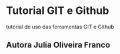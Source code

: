 # Tutorial GIT e Github
tutorial de uso das ferramentas GIT e Github
## Autora Julia Oliveira Franco
